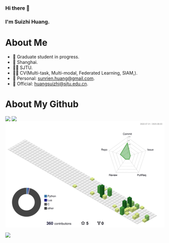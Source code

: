 ### Hi there 👋
### I'm Suizhi Huang.

# About Me
- 🍒  Graduate student in progress.
- 📍  Shanghai.
- 👨‍🎓  SJTU.
- 👩‍💻  CV(Multi-task, Multi-modal, Federated Learning, SlAM,).
- 📧  Personal: [sunrien.huang@gmail.com](mailto:sunrisen.huang@gmail.com).
- 📧  Official: [huangsuizhi@sjtu.edu.cn](mailto:huangsuizhi@sjtu.edu.cn).


# About My Github

<!--[![Top Langs](https://github-readme-stats.vercel.app/api/top-langs/?username=JeanDiable&layout=compact&langs_count=8&theme=cobalt)](https://github.com/JeanDiable/github-readme-stats)

[![Top Langs](https://github-readme-stats.vercel.app/api?username=JeanDiable&show_icons=true&theme=cobalt)](https://github.com/JeanDiable/github-readme-stats)-->

<div align="left">
<img height='180' src="https://github-readme-stats.vercel.app/api/top-langs/?username=JeanDiable&hide=html,css,Jupyter+Notebook,ruby,javascript,Makefile,Less,TypeScript,Starlark,Groovy,Shell,Batchfile&layout=compact&langs_count=8&theme=cobalt" align="center" />
<img height='180' src="https://github-readme-stats.vercel.app/api?username=JeanDiable&show_icons=true&theme=cobalt" align="center" />
</div>  

<div align="left">
<img src="./profile-3d-contrib/profile-green-animate.svg" align="center" />
</div>

<br/>  


<img src="https://komarev.com/ghpvc/?username=JeanDiable" />

